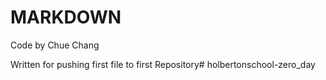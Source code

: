 
# MARKDOWN

Code by Chue Chang

Written for pushing first file to first Repository# holbertonschool-zero_day